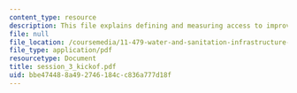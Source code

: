 ```yaml
---
content_type: resource
description: This file explains defining and measuring access to improved services.
file: null
file_location: /coursemedia/11-479-water-and-sanitation-infrastructure-planning-in-developing-countries-spring-2005/bbe474488a492746184cc836a777d18f_session_3_kickof.pdf
file_type: application/pdf
resourcetype: Document
title: session_3_kickof.pdf
uid: bbe47448-8a49-2746-184c-c836a777d18f
---
```

